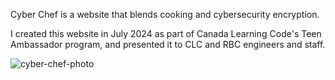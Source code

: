 Cyber Chef is a website that blends cooking and cybersecurity encryption.

I created this website in July 2024 as part of Canada Learning Code's Teen Ambassador program,
and presented it to CLC and RBC engineers and staff.

![cyber-chef-photo](https://github.com/user-attachments/assets/bad260a4-d3b7-4948-a55f-009271380b87)
